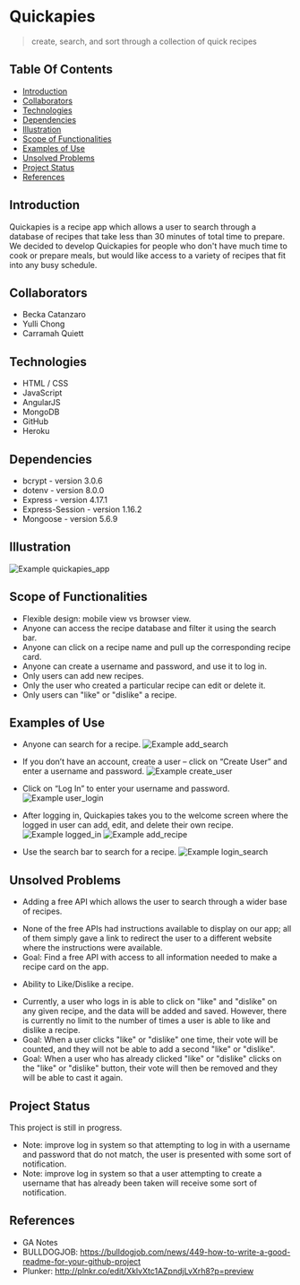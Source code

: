 # Quickapies
> create, search, and sort through a collection of quick recipes

## Table Of Contents
* [Introduction](#introduction)
* [Collaborators](#collaborators)
* [Technologies](#technologies)
* [Dependencies](#dependencies)
* [Illustration](#illustration)
* [Scope of Functionalities](#scope-of-functionalities)
* [Examples of Use](#examples-of-use)
* [Unsolved Problems](#unsolved-problems)
* [Project Status](#project-status)
* [References](#references)

## Introduction
Quickapies is a recipe app which allows a user to search through a database of recipes that take less than 30 minutes of total time to prepare. We decided to develop Quickapies for people who don't have much time to cook or prepare meals, but would like access to a variety of recipes that fit into any busy schedule.

## Collaborators
* Becka Catanzaro
* Yulli Chong
* Carramah Quiett

## Technologies
* HTML / CSS
* JavaScript
* AngularJS
* MongoDB
* GitHub
* Heroku

## Dependencies
* bcrypt - version 3.0.6
* dotenv - version 8.0.0
* Express - version 4.17.1
* Express-Session - version 1.16.2
* Mongoose - version 5.6.9

## Illustration
![Example quickapies_app](./public/images/readme/quickapies_app.png)

## Scope of Functionalities
* Flexible design: mobile view vs browser view.
* Anyone can access the recipe database and filter it using the search bar.
* Anyone can click on a recipe name and pull up the corresponding recipe card.
* Anyone can create a username and password, and use it to log in.
* Only users can add new recipes.
* Only the user who created a particular recipe can edit or delete it.
* Only users can "like" or "dislike" a recipe.

## Examples of Use
* Anyone can search for a recipe.
![Example add_search](./public/images/readme/anyone_search.png)

* If you don’t have an account, create a user – click on “Create User” and enter a username and password.
![Example create_user](./public/images/readme/create_user.png)

* Click on “Log In” to enter your username and password.
![Example user_login](./public/images/readme/user_login.png)

* After logging in, Quickapies takes you to the welcome screen where the logged in user can add, edit, and delete their own recipe.
![Example logged_in](./public/images/readme/adding_recipe.png)
![Example add_recipe](./public/images/readme/recipe_added.png)

* Use the search bar to search for a recipe.
![Example login_search](./public/images/readme/loggedin_search.png)

## Unsolved Problems
* Adding a free API which allows the user to search through a wider base of recipes.
- None of the free APIs had instructions available to display on our app; all of them simply gave a link to redirect the user to a different website where the instructions were available.
- Goal: Find a free API with access to all information needed to make a recipe card on the app.

* Ability to Like/Dislike a recipe.
- Currently, a user who logs in is able to click on "like" and "dislike" on any given recipe, and the data will be added and saved. However, there is currently no limit to the number of times a user is able to like and dislike a recipe.
- Goal: When a user clicks "like" or "dislike" one time, their vote will be counted, and they will not be able to add a second "like" or "dislike".
- Goal: When a user who has already clicked "like" or "dislike" clicks on the "like" or "dislike" button, their vote will then be removed and they will be able to cast it again.

## Project Status
This project is still in progress.
* Note: improve log in system so that attempting to log in with a username and password that do not match, the user is presented with some sort of notification.
* Note: improve log in system so that a user attempting to create a username that has already been taken will receive some sort of notification.

## References
* GA Notes
* BULLDOGJOB: https://bulldogjob.com/news/449-how-to-write-a-good-readme-for-your-github-project
* Plunker: http://plnkr.co/edit/XklvXtc1AZpndjLvXrh8?p=preview
